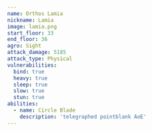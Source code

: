 ```yaml
---
name: Orthos Lamia
nickname: Lamia
image: lamia.png
start_floor: 33
end_floor: 36
agro: Sight
attack_damage: 5185
attack_type: Physical
vulnerabilities:
  bind: true
  heavy: true
  sleep: true
  slow: true
  stun: true
abilities:
  - name: Circle Blade
    description: 'telegraphed pointblank AoE'
---
```

